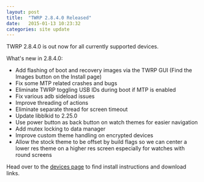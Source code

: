 ```yaml
---
layout: post
title:  "TWRP 2.8.4.0 Released"
date:   2015-01-13 10:23:32
categories: site update
---
```


TWRP 2.8.4.0 is out now for all currently supported devices.

What's new in 2.8.4.0:

  * Add flashing of boot and recovery images via the TWRP GUI (Find the Images button on the Install page)
  * Fix some MTP related crashes and bugs
  * Eliminate TWRP toggling USB IDs during boot if MTP is enabled
  * Fix various adb sideload issues
  * Improve threading of actions
  * Eliminate separate thread for screen timeout
  * Update libblkid to 2.25.0
  * Use power button as back button on watch themes for easier navigation
  * Add mutex locking to data manager
  * Improve custom theme handling on encrypted devices
  * Allow the stock theme to be offset by build flags so we can center a lower res theme on a higher res screen especially for watches with round screens

Head over to the [devices page](http://twrp.me/Devices) to find install instructions and download links.
